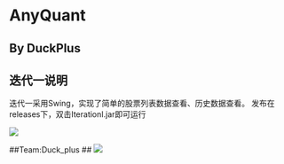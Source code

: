 # AnyQuant  
## By DuckPlus

## 迭代一说明 ##
迭代一采用Swing，实现了简单的股票列表数据查看、历史数据查看。
发布在releases下，双击IterationI.jar即可运行




![](http://ww2.sinaimg.cn/large/005L5iMGjw1f2e0i50ic7j30dw0dxdgk.jpg)


##Team:Duck_plus ##
![](http://ww3.sinaimg.cn/large/005L5iMGjw1f2e0oomw31j310k0da769.jpg)